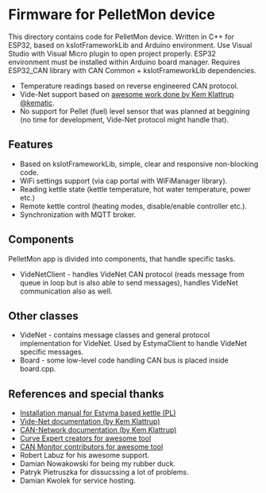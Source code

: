 # Firmware for PelletMon device

This directory contains code for PelletMon device. Written in C++ for ESP32, based on ksIotFrameworkLib and Arduino environment.
Use Visual Studio with Visual Micro plugin to open project properly. ESP32 environment must be installed within Arduino board manager. 
Requires ESP32_CAN library with CAN Common + ksIotFrameworkLib dependencies.

* Temperature readings based on reverse engineered CAN protocol.
* Vide-Net support based on [awesome work done by Kem Klattrup @kematic](https://github.com/kematic).
* No support for Pellet (fuel) level sensor that was planned at beggining (no time for development, Vide-Net protocol might handle that).

## Features
* Based on ksIotFrameworkLib, simple, clear and responsive non-blocking code.
* WiFi settings support (via cap portal with WiFiManager library).
* Reading kettle state (kettle temperature, hot water temperature, power etc.)
* Remote kettle control (heating modes, disable/enable controller etc.).
* Synchronization with MQTT broker.

## Components

PelletMon app is divided into components, that handle specific tasks.
* VideNetClient - handles VideNet CAN protocol (reads message from queue in loop but is also able to send messages), handles VideNet communication also as well.

## Other classes
* VideNet - contains message classes and general protocol implementation for VideNet. Used by EstymaClient to handle VideNet specific messages.
* Board - some low-level code handling CAN bus is placed inside board.cpp.

## References and special thanks
* [Installation manual for Estyma based kettle (PL)](https://www.estyma.pl/wp-content/uploads/2018/11/Przewodnik-instalatora.pdf)
* [Vide-Net documentation (by Kem Klattrup)](https://github.com/kematic/pelle/wiki/Vide.Net-Bia24)
* [CAN-Network documentation (by Kem Klattrup)](https://github.com/kematic/pelle/wiki/CAN-network)
* [Curve Expert creators for awesome tool](https://www.curveexpert.net/)
* [CAN Monitor contributors for awesome tool](https://github.com/tixiv/CAN-Monitor-qt)
* Robert Labuz for his awesome support.
* Damian Nowakowski for being my rubber duck.
* Patryk Pietruszka for dissucssing a lot of problems.
* Damian Kwolek for service hosting.